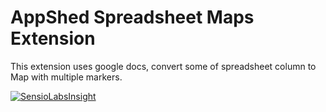 # AppShed Spreadsheet Maps Extension

This extension uses google docs, convert some of spreadsheet column to Map with multiple markers.

[![SensioLabsInsight](https://insight.sensiolabs.com/projects/6c17756d-722e-4835-a433-8f3e7aa31651/mini.png)](https://insight.sensiolabs.com/projects/6c17756d-722e-4835-a433-8f3e7aa31651)
